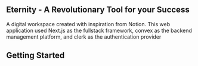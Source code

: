 
## Eternity - A Revolutionary Tool for your Success
A digital workspace created with inspiration from Notion. This web application used Next.js as the fullstack framework, convex as the backend management platform, and clerk as the authentication provider

## Getting Started
